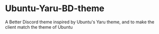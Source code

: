 # Ubuntu-Yaru-BD-theme
A Better Discord theme inspired by Ubuntu's Yaru theme, and to make the client match the theme of Ubuntu
